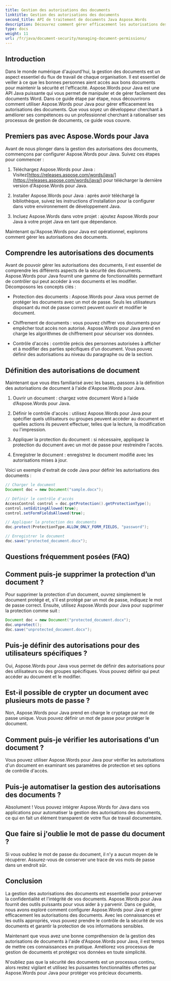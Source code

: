 ```yaml
---
title: Gestion des autorisations des documents
linktitle: Gestion des autorisations des documents
second_title: API de traitement de documents Java Aspose.Words
description: Découvrez comment gérer efficacement les autorisations des documents à l'aide d'Aspose.Words pour Java. Ce guide complet fournit des instructions étape par étape et des exemples de code source.
type: docs
weight: 11
url: /fr/java/document-security/managing-document-permissions/
---
```


## Introduction

Dans le monde numérique d'aujourd'hui, la gestion des documents est un aspect essentiel du flux de travail de chaque organisation. Il est essentiel de veiller à ce que les bonnes personnes aient accès aux bons documents pour maintenir la sécurité et l'efficacité. Aspose.Words pour Java est une API Java puissante qui vous permet de manipuler et de gérer facilement des documents Word. Dans ce guide étape par étape, nous découvrirons comment utiliser Aspose.Words pour Java pour gérer efficacement les autorisations des documents. Que vous soyez un développeur cherchant à améliorer ses compétences ou un professionnel cherchant à rationaliser ses processus de gestion de documents, ce guide vous couvre.

## Premiers pas avec Aspose.Words pour Java

Avant de nous plonger dans la gestion des autorisations des documents, commençons par configurer Aspose.Words pour Java. Suivez ces étapes pour commencer :

1.  Téléchargez Aspose.Words pour Java : Visitez[https://releases.aspose.com/words/java/](https://releases.aspose.com/words/java/) pour télécharger la dernière version d'Aspose.Words pour Java.

2. Installer Aspose.Words pour Java : après avoir téléchargé la bibliothèque, suivez les instructions d'installation pour la configurer dans votre environnement de développement Java.

3. Incluez Aspose.Words dans votre projet : ajoutez Aspose.Words pour Java à votre projet Java en tant que dépendance.

Maintenant qu'Aspose.Words pour Java est opérationnel, explorons comment gérer les autorisations des documents.

## Comprendre les autorisations des documents

Avant de pouvoir gérer les autorisations des documents, il est essentiel de comprendre les différents aspects de la sécurité des documents. Aspose.Words pour Java fournit une gamme de fonctionnalités permettant de contrôler qui peut accéder à vos documents et les modifier. Décomposons les concepts clés :

- Protection des documents : Aspose.Words pour Java vous permet de protéger les documents avec un mot de passe. Seuls les utilisateurs disposant du mot de passe correct peuvent ouvrir et modifier le document.

- Chiffrement de documents : vous pouvez chiffrer vos documents pour empêcher tout accès non autorisé. Aspose.Words pour Java prend en charge les algorithmes de chiffrement pour sécuriser vos données.

- Contrôle d'accès : contrôle précis des personnes autorisées à afficher et à modifier des parties spécifiques d'un document. Vous pouvez définir des autorisations au niveau du paragraphe ou de la section.

## Définition des autorisations de document

Maintenant que vous êtes familiarisé avec les bases, passons à la définition des autorisations de document à l'aide d'Aspose.Words pour Java.

1. Ouvrir un document : chargez votre document Word à l’aide d’Aspose.Words pour Java.

2. Définir le contrôle d'accès : utilisez Aspose.Words pour Java pour spécifier quels utilisateurs ou groupes peuvent accéder au document et quelles actions ils peuvent effectuer, telles que la lecture, la modification ou l'impression.

3. Appliquer la protection du document : si nécessaire, appliquez la protection du document avec un mot de passe pour restreindre l'accès.

4. Enregistrer le document : enregistrez le document modifié avec les autorisations mises à jour.

Voici un exemple d'extrait de code Java pour définir les autorisations des documents :

```java
// Charger le document
Document doc = new Document("sample.docx");

// Définir le contrôle d'accès
AccessControl control = doc.getProtection().getProtectionType();
control.setEditingAllowed(true);
control.setFormFieldsAllowed(true);

// Appliquer la protection des documents
doc.protect(ProtectionType.ALLOW_ONLY_FORM_FIELDS, "password");

// Enregistrer le document
doc.save("protected_document.docx");
```

## Questions fréquemment posées (FAQ)

## Comment puis-je supprimer la protection d’un document ?

Pour supprimer la protection d'un document, ouvrez simplement le document protégé et, s'il est protégé par un mot de passe, indiquez le mot de passe correct. Ensuite, utilisez Aspose.Words pour Java pour supprimer la protection comme suit :

```java
Document doc = new Document("protected_document.docx");
doc.unprotect();
doc.save("unprotected_document.docx");
```

## Puis-je définir des autorisations pour des utilisateurs spécifiques ?

Oui, Aspose.Words pour Java vous permet de définir des autorisations pour des utilisateurs ou des groupes spécifiques. Vous pouvez définir qui peut accéder au document et le modifier.

## Est-il possible de crypter un document avec plusieurs mots de passe ?

Non, Aspose.Words pour Java prend en charge le cryptage par mot de passe unique. Vous pouvez définir un mot de passe pour protéger le document.

## Comment puis-je vérifier les autorisations d'un document ?

Vous pouvez utiliser Aspose.Words pour Java pour vérifier les autorisations d'un document en examinant ses paramètres de protection et ses options de contrôle d'accès.

## Puis-je automatiser la gestion des autorisations des documents ?

Absolument ! Vous pouvez intégrer Aspose.Words for Java dans vos applications pour automatiser la gestion des autorisations des documents, ce qui en fait un élément transparent de votre flux de travail documentaire.

## Que faire si j'oublie le mot de passe du document ?

Si vous oubliez le mot de passe du document, il n'y a aucun moyen de le récupérer. Assurez-vous de conserver une trace de vos mots de passe dans un endroit sûr.

## Conclusion

La gestion des autorisations des documents est essentielle pour préserver la confidentialité et l'intégrité de vos documents. Aspose.Words pour Java fournit des outils puissants pour vous aider à y parvenir. Dans ce guide, nous avons exploré comment configurer Aspose.Words pour Java et gérer efficacement les autorisations des documents. Avec les connaissances et les outils appropriés, vous pouvez prendre le contrôle de la sécurité de vos documents et garantir la protection de vos informations sensibles.

Maintenant que vous avez une bonne compréhension de la gestion des autorisations de documents à l'aide d'Aspose.Words pour Java, il est temps de mettre ces connaissances en pratique. Améliorez vos processus de gestion de documents et protégez vos données en toute simplicité.

N'oubliez pas que la sécurité des documents est un processus continu, alors restez vigilant et utilisez les puissantes fonctionnalités offertes par Aspose.Words pour Java pour protéger vos précieux documents.